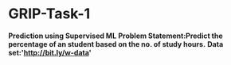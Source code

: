# GRIP-Task-1
**Prediction using Supervised ML**
**Problem Statement:Predict the percentage of an student based on the no. of study hours.**
**Data set:'http://bit.ly/w-data'**
